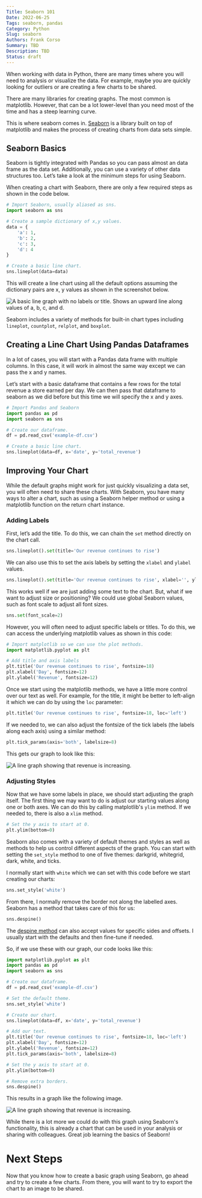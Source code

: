 ```yaml
---
Title: Seaborn 101
Date: 2022-06-25
Tags: seaborn, pandas
Category: Python
Slug: seaborn
Authors: Frank Corso
Summary: TBD
Description: TBD
Status: draft
---
```

When working with data in Python, there are many times where you will need to analysis or visualize the data. For example, maybe you are quickly looking for outliers or are creating a few charts to be shared.

There are many libraries for creating graphs. The most common is matplotlib. However, that can be a lot lower-level than you need most of the time and has a steep learning curve.

This is where seaborn comes in. [Seaborn](https://seaborn.pydata.org) is a library built on top of matplotlib and makes the process of creating charts from data sets simple.

## Seaborn Basics

Seaborn is tightly integrated with Pandas so you can pass almost an data frame as the data set. Additionally, you can use a variety of other data structures too. Let’s take a look at the minimum steps for using Seaborn.

When creating a chart with Seaborn, there are only a few required steps as shown in the code below.

```python
# Import Seaborn, usually aliased as sns.
import seaborn as sns

# Create a sample dictionary of x,y values.
data = {
    'a': 1,
    'b': 2,
    'c': 3,
    'd': 4
}

# Create a basic line chart.
sns.lineplot(data=data)
```

This will create a line chart using all the default options assuming the dictionary pairs are x, y values as shown in the screenshot below.

![A basic line graph with no labels or title. Shows an upward line along values of a, b, c, and d.]({static}/images/seaborn-101-basic-example.png)

Seaborn includes a variety of methods for built-in chart types including `lineplot`, `countplot`, `relplot`, and `boxplot`.

## Creating a Line Chart Using Pandas Dataframes

In a lot of cases, you will start with a Pandas data frame with multiple columns. In this case, it will work in almost the same way except we can pass the x and y names.

Let’s start with a basic dataframe that contains a few rows for the total revenue a store earned per day. We can then pass that dataframe to seaborn as we did before but this time we will specify the x and y axes.

```python
# Import Pandas and Seaborn
import pandas as pd
import seaborn as sns

# Create our dataframe.
df = pd.read_csv('example-df.csv')

# Create a basic line chart.
sns.lineplot(data=df, x='date', y='total_revenue')
```

## Improving Your Chart

While the default graphs might work for just quickly visualizing a data set, you will often need to share these charts. With Seaborn, you have many ways to alter a chart, such as using a Seaborn helper method or using a matplotlib function on the return chart instance.

### Adding Labels

First, let’s add the title. To do this, we can chain the `set` method directly on the chart call.

```python
sns.lineplot().set(title='Our revenue continues to rise')
```

We can also use this to set the axis labels by setting the `xlabel` and `ylabel` values.

```python
sns.lineplot().set(title='Our revenue continues to rise', xlabel='', ylabel='')
```

This works well if we are just adding some text to the chart. But, what if we want to adjust size or positioning? We could use global Seaborn values, such as font scale to adjust all font sizes.

```python
sns.set(font_scale=2)
```

However, you will often need to adjust specific labels or titles. To do this, we can access the underlying matplotlib values as shown in this code:

```python
# Import matplotlib so we can use the plot methods.
import matplotlib.pyplot as plt

# Add title and axis labels
plt.title('Our revenue continues to rise', fontsize=18)
plt.xlabel('Day', fontsize=12)
plt.ylabel('Revenue', fontsize=12)
```

Once we start using the matplotlib methods, we have a little more control over our text as well. For example, for the title, it might be better to left-align it which we can do by using the `loc` parameter:

```python
plt.title('Our revenue continues to rise', fontsize=18, loc='left')
```

If we needed to, we can also adjust the fontsize of the tick labels (the labels along each axis) using a similar method:

```python
plt.tick_params(axis='both', labelsize=8)
```

This gets our graph to look like this:

![A line graph showing that revenue is increasing.]({static}/images/seaborn-101-after-labels.png)

### Adjusting Styles

Now that we have some labels in place, we should start adjusting the graph itself. The first thing we may want to do is adjust our starting values along one or both axes. We can do this by calling matplotlib's `ylim` method. If we needed to, there is also a `xlim` method.

```python
# Set the y axis to start at 0.
plt.ylim(bottom=0)
```

Seaborn also comes with a variety of default themes and styles as well as methods to help us control different aspects of the graph. You can start with setting the `set_style` method to one of five themes: darkgrid, whitegrid, dark, white, and ticks.

I normally start with `white` which we can set with this code before we start creating our charts:

```python
sns.set_style('white')
```

From there, I normally remove the border not along the labelled axes. Seaborn has a method that takes care of this for us:

```python
sns.despine()
```

The [despine method](https://seaborn.pydata.org/generated/seaborn.despine.html#seaborn.despine) can also accept values for specific sides and offsets. I usually start with the defaults and then fine-tune if needed.

So, if we use these with our graph, our code looks like this:

```python
import matplotlib.pyplot as plt
import pandas as pd
import seaborn as sns

# Create our dataframe.
df = pd.read_csv('example-df.csv')

# Set the default theme.
sns.set_style('white')

# Create our chart.
sns.lineplot(data=df, x='date', y='total_revenue')

# Add our text.
plt.title('Our revenue continues to rise', fontsize=18, loc='left')
plt.xlabel('Day', fontsize=12)
plt.ylabel('Revenue', fontsize=12)
plt.tick_params(axis='both', labelsize=8)

# Set the y axis to start at 0.
plt.ylim(bottom=0)

# Remove extra borders.
sns.despine()
```

This results in a graph like the following image.

![A line graph showing that revenue is increasing.]({static}/images/seaborn-101-final-graph.png)

While there is a lot more we could do with this graph using Seaborn's functionality, this is already a chart that can be used in your analysis or sharing with colleagues. Great job learning the basics of Seaborn!

# Next Steps

Now that you know how to create a basic graph using Seaborn, go ahead and try to create a few charts. From there, you will want to try to export the chart to an image to be shared.